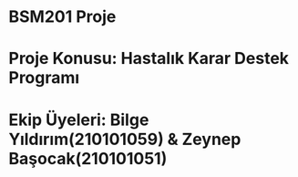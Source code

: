 # BSM201 Proje
# Proje Konusu: Hastalık Karar Destek Programı 
# Ekip Üyeleri: Bilge Yıldırım(210101059) & Zeynep Başocak(210101051)
